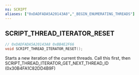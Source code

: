 ```yaml
---
ns: SCRIPT
aliases: ["0xDADFADA5A20143A8","_BEGIN_ENUMERATING_THREADS"]
---
```

## SCRIPT_THREAD_ITERATOR_RESET

```c
// 0xDADFADA5A20143A8 0xBB4E2F66
void SCRIPT_THREAD_ITERATOR_RESET();
```

Starts a new iteration of the current threads.
Call this first, then SCRIPT_THREAD_ITERATOR_GET_NEXT_THREAD_ID (0x30B4FA1C82DD4B9F)

